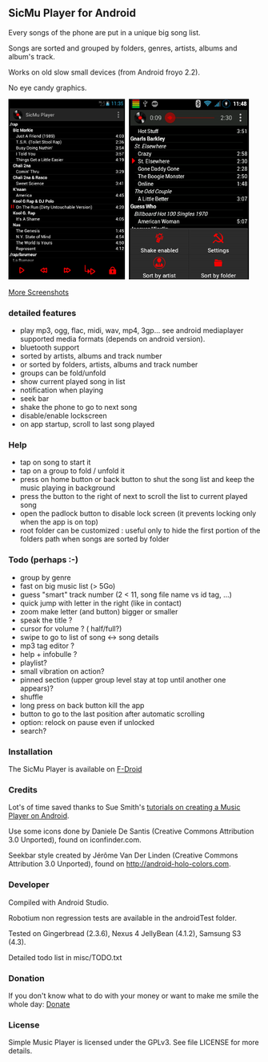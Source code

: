 ## SicMu Player for Android

Every songs of the phone are put in a unique big song list.

Songs are sorted and grouped by folders, genres, artists, albums and album's track.

Works on old slow small devices (from Android froyo 2.2).

No eye candy graphics.

![Folder list](screen4.7_folder.png)&nbsp;
![Artist list](screen3.5_artist.png)

[More Screenshots](Screenshots.md)

### detailed features

- play mp3, ogg, flac, midi, wav, mp4, 3gp... see android mediaplayer supported media formats (depends on android version).
- bluetooth support
- sorted by artists, albums and track number
- or sorted by folders, artists, albums and track number
- groups can be fold/unfold
- show current played song in list
- notification when playing
- seek bar
- shake the phone to go to next song
- disable/enable lockscreen
- on app startup, scroll to last song played


### Help

- tap on song to start it
- tap on a group to fold / unfold it
- press on home button or back button to shut the song list and keep the music playing in background
- press the button to the right of next to scroll the list to current played song
- open the padlock button to disable lock screen (it prevents locking only when the app is on top)
- root folder can be customized : useful only to hide the first portion of the folders path when songs are sorted by folder


### Todo (perhaps :-)

- group by genre
- fast on big music list (> 5Go)
- guess "smart" track number (2 < 11, song file name vs id tag, ...)
- quick jump with letter in the right (like in contact)
- zoom make letter (and button) bigger or smaller
- speak the title ?
- cursor for volume ? ( half/full?)
- swipe to go to list of song <-> song details
- mp3 tag editor ?
- help + infobulle ?
- playlist?
- small vibration on action?
- pinned section (upper group level stay at top until another one appears)?
- shuffle
- long press on back button kill the app
- button to go to the last position after automatic scrolling
- option: relock on pause even if unlocked
- search?



### Installation

The SicMu Player is available on [F-Droid](https://f-droid.org/wiki/page/SicMu_Player)


### Credits

Lot's of time saved thanks to Sue Smith's [tutorials on creating a Music Player on Android](http://code.tutsplus.com/tutorials/create-a-music-player-on-android-project-setup--mobile-22764).

Use some icons done by Daniele De Santis (Creative Commons Attribution 3.0 Unported), found on iconfinder.com.

Seekbar style created by Jérôme Van Der Linden (Creative Commons Attribution 3.0 Unported), found on http://android-holo-colors.com.


### Developer

Compiled with Android Studio.

Robotium non regression tests are available in the androidTest folder.

Tested on Gingerbread (2.3.6), Nexus 4 JellyBean (4.1.2), Samsung S3 (4.3).

Detailed todo list in misc/TODO.txt


### Donation

If you don't know what to do with your money or want to make me smile the whole day:
[Donate](http://rodolphe.souchaud.free.fr/donate)


### License

Simple Music Player is licensed under the GPLv3. See file LICENSE for more details.

